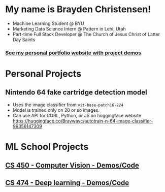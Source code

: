 # My name is Brayden Christensen!

- Machine Learning Student @ BYU
- Marketing Data Science Intern @ Pattern in Lehi, Utah
- Part-time Full Stack Developer @ The Church of Jesus Christ of Latter Day Saints

### [See my personal portfolio website with project demos](https://portfolio.braydenwc.com/)

# Personal Projects

## Nintendo 64 fake cartridge detection model
- Uses the image classifier from `vit-base-patch16-224`
- Model is trained only on 20 or so images.
- Can use API for CURL, Python, or JS on huggingface website
https://huggingface.co/Braywayc/autotrain-n-64-image-classifier-99356147309

# ML School Projects

## [CS 450 - Computer Vision - Demos/Code](Computer-Vision-Projects.md)

## [CS 474 - Deep learning - Demos/Code](Deep-Learning-Projects.md)
